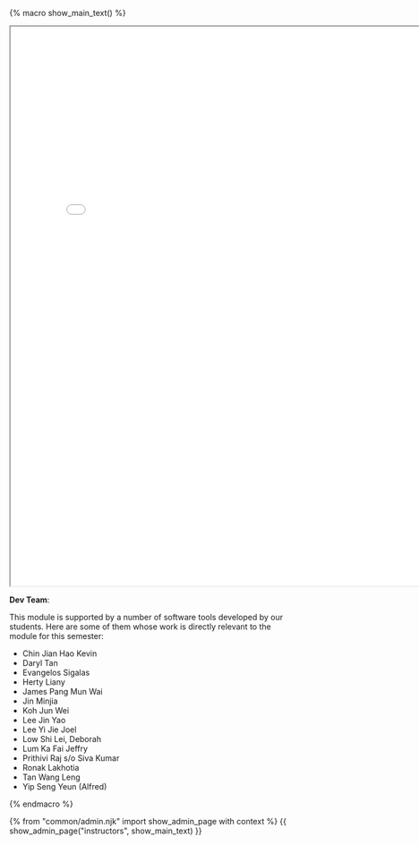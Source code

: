 {% macro show_main_text() %}
<div id="main">

<iframe src="{{ instructors_page }}" width="800" height="1000" ></iframe>

**Dev Team**:

This module is supported by a number of software tools developed by our students. Here are some of them whose work is directly relevant to the module for this semester:

* Chin Jian Hao Kevin
* Daryl Tan
* Evangelos Sigalas
* Herty Liany
* James Pang Mun Wai
* Jin Minjia
* Koh Jun Wei
* Lee Jin Yao
* Lee Yi Jie Joel
* Low Shi Lei, Deborah
* Lum Ka Fai Jeffry
* Prithivi Raj s/o Siva Kumar
* Ronak Lakhotia
* Tan Wang Leng
* Yip Seng Yeun (Alfred)

</div>
{% endmacro %}

{% from "common/admin.njk" import show_admin_page with context %}
{{ show_admin_page("instructors", show_main_text) }}